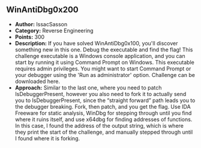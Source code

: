 <h2>WinAntiDbg0x200</h2>
<ul>
  <li><strong>Author:</strong> IssacSasson</li>
  <li><strong>Category:</strong> Reverse Engineering</li>
  <li><strong>Points:</strong> 300</li>
  <li><strong>Description:</strong> If you have solved WinAntiDbg0x100, you'll discover something new in this one. Debug the executable and find the flag! This challenge executable is a Windows console application, and you can start by running it using Command Prompt on Windows. This executable requires admin privileges. You might want to start Command Prompt or your debugger using the 'Run as administrator' option. Challenge can be downloaded here.</li>
  <li><strong>Approach:</strong> Similar to the last one, where you need to patch IsDebuggerPresent, however you also need to fork it to actually send you to IsDebuggerPresent, since the “straight forward” path leads you to the debugger breaking. Fork, then patch, and you get the flag. Use IDA Freeware for static analysis, WinDbg for stepping through until you find where it ruins itself, and use x64dbg for finding addresses of functions. In this case, I found the address of the output string, which is where they print the start of the challenge, and manually stepped through until I found where it is forking.</li>
</ul>
